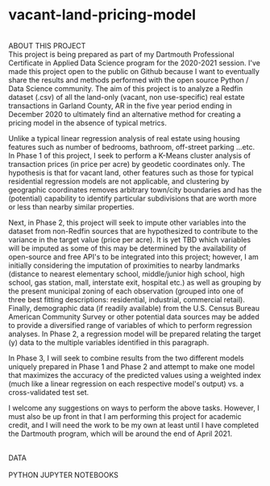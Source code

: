 # vacant-land-pricing-model
<BR>
ABOUT THIS PROJECT<BR>
This project is being prepared as part of my Dartmouth Professional Certificate in Applied Data Science program for the 2020-2021 session. I've made this project open to the public on Github because I want to eventually share the results and methods performed with the open source Python / Data Science community. The aim of this project is to analyze a Redfin dataset (.csv) of all the land-only (vacant, non use-specific) real estate transactions in Garland County, AR in the five year period ending in December 2020 to ultimately find an alternative method for creating a pricing model in the absence of typical metrics. <BR>

Unlike a typical linear regression analysis of real estate using housing features such as number of bedrooms, bathroom, off-street parking ...etc. In Phase 1 of this project, I seek to perform a K-Means cluster analysis of transaction prices (in price per acre) by geodetic coordinates only. The hypothesis is that for vacant land, other features such as those for typical residential regression models are not applicable, and clustering by geographic coordinates removes arbitrary town/city boundaries and has the (potential) capability to identify particular subdivisions that are worth more or less than nearby similar properties. <BR>

Next, in Phase 2, this project will seek to impute other variables into the dataset from non-Redfin sources that are hypothesized to contribute to the variance in the target value (price per acre). It is yet TBD which variables will be imputed as some of this may be determined by the availability of open-source and free API's to be integrated into this project; however, I am initially considering the imputation of proximities to nearby landmarks (distance to nearest elementary school, middle/junior high school, high school, gas station, mall, interstate exit, hospital etc.) as well as grouping by the present municipal zoning of each observation (grouped into one of three best fitting descriptions: residential, industrial, commercial retail). Finally, demographic data (if readily available) from the U.S. Census Bureau American Community Survey or other potential data sources may be added to provide a diversified range of variables of which to perform regression analyses. In Phase 2, a regression model will be prepared relating the target (y) data to the multiple variables identified in this paragraph. <BR>

In Phase 3, I will seek to combine results from the two different models uniquely prepared in Phase 1 and Phase 2 and attempt to make one model that maximizes the accuracy of the predicted values using a weighted index (much like a linear regression on each respective model's output) vs. a cross-validated test set.

I welcome any suggestions on ways to perform the above tasks. However, I must also be up front in that I am performing this project for academic credit, and I will need the work to be my own at least until I have completed the Dartmouth program, which will be around the end of April 2021.

<BR>
DATA<BR>

<BR>
PYTHON JUPYTER NOTEBOOKS<BR>


<BR>
